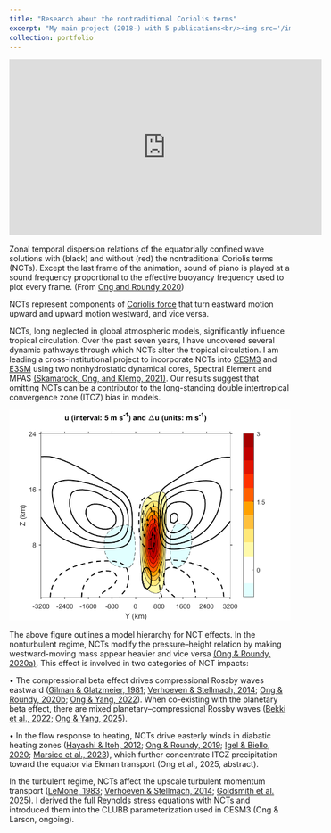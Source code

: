 ```yaml
---
title: "Research about the nontraditional Coriolis terms"
excerpt: "My main project (2018-) with 5 publications<br/><img src='/images/ITCZ.png'>"
collection: portfolio
---
```


<iframe width="560" height="315" src="https://www.youtube.com/embed/1tqL_pgOkcs" frameborder="0" allow="accelerometer; autoplay; clipboard-write; encrypted-media; gyroscope; picture-in-picture" allowfullscreen></iframe>

Zonal temporal dispersion relations of the equatorially confined wave solutions with (black) and without (red) the nontraditional Coriolis terms (NCTs). Except the last frame of the animation, sound of piano is played at a sound frequency proportional to the effective buoyancy frequency used to plot every frame. (From [Ong and Roundy 2020](https://hingong.github.io/publication/2020-10-15-paper-title-number-4)) 

NCTs represent components of [Coriolis force](https://en.wikipedia.org/wiki/Coriolis_force#E%C3%B6tv%C3%B6s_effect) that turn eastward motion upward and upward motion westward, and vice versa.

NCTs, long neglected in global atmospheric models, significantly influence tropical circulation. Over the past seven years, I have uncovered several dynamic pathways through which NCTs alter the tropical circulation. I am leading a cross-institutional project to incorporate NCTs into [CESM3](https://www.cesm.ucar.edu/) and [E3SM](https://docs.e3sm.org/) using two nonhydrostatic dynamical cores, Spectral Element and MPAS [(Skamarock, Ong, and Klemp, 2021)](https://doi.org/10.1175/MWR-D-20-0286.1). Our results suggest that omitting NCTs can be a contributor to the long-standing double intertropical convergence zone (ITCZ) bias in models.

<img src='/images/ITCZ.png'>

The above figure outlines a model hierarchy for NCT effects. In the nonturbulent regime, NCTs modify the pressure–height relation by making westward-moving mass appear heavier and vice versa [(Ong & Roundy, 2020a)](https://doi.org/10.1002/qj.3703). This effect is involved in two categories of NCT impacts:

•	The compressional beta effect drives compressional Rossby waves eastward ([Gilman & Glatzmeier, 1981](https://doi.org/10.1086/190714); [Verhoeven & Stellmach, 2014](https://doi.org/10.1016/j.icarus.2014.04.019); [Ong & Roundy, 2020b](https://doi.org/10.1175/JAS-D-20-0124.1); [Ong & Yang, 2022](https://doi.org/10.1175/JAS-D-21-0219.1)). When co-existing with the planetary beta effect, there are mixed planetary–compressional Rossby waves ([Bekki et al., 2022](https://doi.org/10.1051/0004-6361/202243164); [Ong & Yang, 2025](https://doi.org/10.1175/JAS-D-24-0253.1)).

•	In the flow response to heating, NCTs drive easterly winds in diabatic heating zones ([Hayashi & Itoh, 2012](https://doi.org/10.1175/JAS-D-11-0334.1); [Ong & Roundy, 2019](https://doi.org/10.1002/qj.3572); [Igel & Biello, 2020](https://doi.org/10.1175/JAS-D-20-0024.1); [Marsico et al., 2023](https://doi.org/10.1175/JAS-D-22-0254.1)), which further concentrate ITCZ precipitation toward the equator via Ekman transport (Ong et al., 2025, abstract).

In the turbulent regime, NCTs affect the upscale turbulent momentum transport ([LeMone, 1983](https://doi.org/10.1175/1520-0469(1983)040<1815:MTBALO>2.0.CO;2); [Verhoeven & Stellmach, 2014](https://doi.org/10.1016/j.icarus.2014.04.019); [Goldsmith et al. 2025](https://doi.org/10.1175/JAS-D-24-0160.1)). I derived the full Reynolds stress equations with NCTs and introduced them into the CLUBB parameterization used in CESM3 (Ong & Larson, ongoing).
